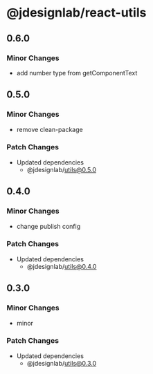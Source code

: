 # @jdesignlab/react-utils

## 0.6.0

### Minor Changes

- add number type from getComponentText

## 0.5.0

### Minor Changes

- remove clean-package

### Patch Changes

- Updated dependencies
  - @jdesignlab/utils@0.5.0

## 0.4.0

### Minor Changes

- change publish config

### Patch Changes

- Updated dependencies
  - @jdesignlab/utils@0.4.0

## 0.3.0

### Minor Changes

- minor

### Patch Changes

- Updated dependencies
  - @jdesignlab/utils@0.3.0
